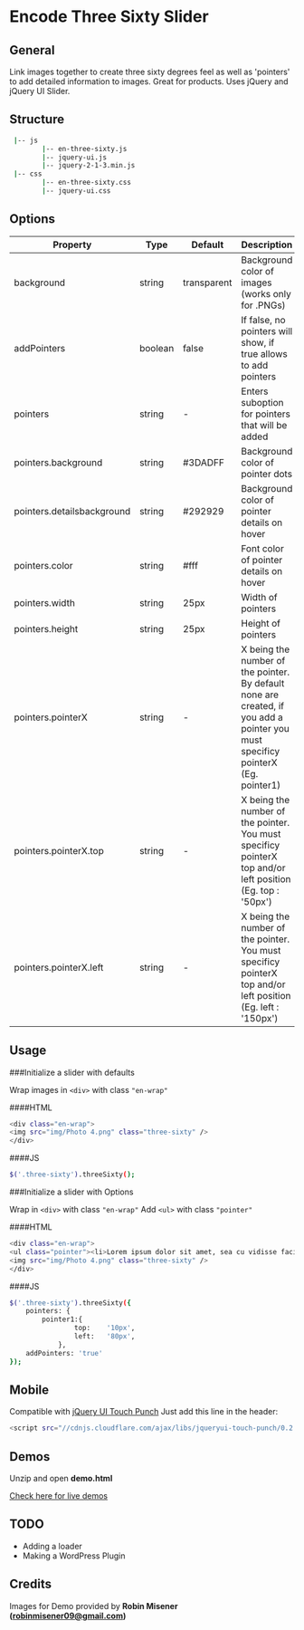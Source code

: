 # Encode Three Sixty Slider

## General
Link images together to create three sixty degrees feel as well as 'pointers' to add detailed information to images. Great for products. Uses jQuery and jQuery UI Slider.

## Structure

```sh
 |-- js
        |-- en-three-sixty.js
        |-- jquery-ui.js
        |-- jquery-2-1-3.min.js
 |-- css
        |-- en-three-sixty.css
        |-- jquery-ui.css
```

## Options

| Property      | Type          | Default       | Description   |
| ------------- | ------------- | ------------- |-------------- |
| background    | string        | transparent   | Background color of images (works only for .PNGs)  |
| addPointers   | boolean       | false         | If false, no pointers will show, if true allows to add pointers |
| pointers       | string       | -         | Enters suboption for pointers that will be added |
| pointers.background       | string       | #3DADFF         | Background color of pointer dots |
| pointers.detailsbackground       | string       | #292929         | Background color of pointer details on hover |
| pointers.color       | string       | #fff         | Font color of pointer details on hover |
| pointers.width       | string       | 25px        |  Width of pointers |
| pointers.height       | string       | 25px        | Height of pointers |
| pointers.pointerX       | string       | -         | X being the number of the pointer. By default none are created, if you add a pointer you must specificy pointerX (Eg. pointer1) |
| pointers.pointerX.top       | string       | -         | X being the number of the pointer. You must specificy pointerX top and/or left position (Eg. top : '50px') |
| pointers.pointerX.left       | string       | -         | X being the number of the pointer. You must specificy pointerX top and/or left position (Eg. left : '150px') |

## Usage

###Initialize a slider with defaults

Wrap images in `<div>` with class `"en-wrap"`

####HTML
```sh
<div class="en-wrap">
<img src="img/Photo 4.png" class="three-sixty" />
</div>
```

####JS

```sh
$('.three-sixty').threeSixty();
```

###Initialize a slider with Options

Wrap in `<div>` with class `"en-wrap"`
Add `<ul>` with class `"pointer"`

####HTML
```sh
<div class="en-wrap">
<ul class="pointer"><li>Lorem ipsum dolor sit amet, sea cu vidisse facilis maluisset.</li></ul>
<img src="img/Photo 4.png" class="three-sixty" />
</div>
```

####JS

```sh
$('.three-sixty').threeSixty({
	pointers: {
		pointer1:{
				top:	'10px',
				left:	'80px',
			},
	addPointers: 'true'
});
```

## Mobile
Compatible with [jQuery UI Touch Punch](http://touchpunch.furf.com/)
Just add this line in the header:
```sh
<script src="//cdnjs.cloudflare.com/ajax/libs/jqueryui-touch-punch/0.2.3/jquery.ui.touch-punch.min.js"></script>
```

## Demos
Unzip and open **demo.html**

[Check here for live demos](http://encodetheweb.com/en/en-three-sixty)

## TODO
- Adding a loader
- Making a WordPress Plugin

## Credits

Images for Demo provided by **Robin Misener (robinmisener09@gmail.com)**
